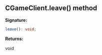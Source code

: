 
## CGameClient.leave() method

**Signature:**

```typescript
leave(): void;
```
**Returns:**

void

